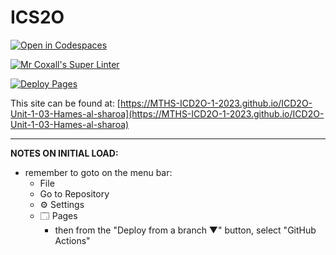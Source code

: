 # ICS2O

[![Open in Codespaces](https://classroom.github.com/assets/launch-codespace-7f7980b617ed060a017424585567c406b6ee15c891e84e1186181d67ecf80aa0.svg)](https://classroom.github.com/open-in-codespaces?assignment_repo_id=13952307)

[![Mr Coxall's Super Linter](https://github.com/MTHS-ICD2O-1-2023/ICD2O-Unit-1-03-Hames-al-sharoa/workflows/Mr%20Coxall's%20Super%20Linter/badge.svg)](https://github.com/MTHS-ICD2O-1-2023/ICD2O-Unit-1-03-Hames-al-sharoa/actions)

[![Deploy Pages](https://github.com/MTHS-ICD2O-1-2023/ICD2O-Unit-1-03-Hames-al-sharoa/workflows/Deploy%20Pages/badge.svg)](https://github.com/MTHS-ICD2O-1-2023/ICD2O-Unit-1-03-Hames-al-sharoa/actions)

This site can be found at: [https://MTHS-ICD2O-1-2023.github.io/ICD2O-Unit-1-03-Hames-al-sharoa](https://MTHS-ICD2O-1-2023.github.io/ICD2O-Unit-1-03-Hames-al-sharoa)

---

**NOTES ON INITIAL LOAD:**
- remember to goto on the menu bar:
  - File
  - Go to Repository
  - ⚙ Settings
  - 🗔 Pages
    - then from the "Deploy from a branch ▼" button, select "GitHub Actions"
